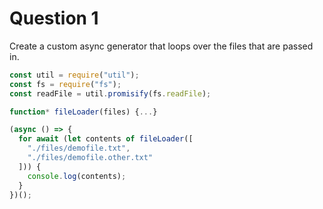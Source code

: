 # Question 1

Create a custom async generator that loops over the files that are passed in.

```js
const util = require("util");
const fs = require("fs");
const readFile = util.promisify(fs.readFile);

function* fileLoader(files) {...}

(async () => {
  for await (let contents of fileLoader([
    "./files/demofile.txt",
    "./files/demofile.other.txt"
  ])) {
    console.log(contents);
  }
})();
```
